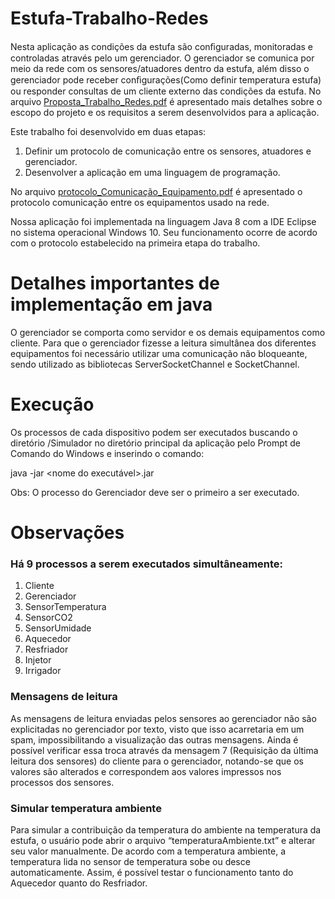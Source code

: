 # Estufa-Trabalho-Redes
Nesta aplicação as condições da estufa são conﬁguradas, monitoradas e controladas através pelo um gerenciador. O gerenciador se comunica por meio da rede com os sensores/atuadores dentro da estufa, além disso o gerenciador pode receber conﬁgurações(Como definir temperatura estufa) ou responder consultas de um cliente externo das condições da estufa. No arquivo [Proposta_Trabalho_Redes.pdf](https://github.com/EwertonPSA/Estufa-Trabalho-Redes/blob/master/Proposta_Trabalho_Redes.pdf) é apresentado mais detalhes sobre o escopo do projeto e os requisitos a serem desenvolvidos para a aplicação.

Este trabalho foi desenvolvido em duas etapas: 
1) Definir um protocolo de comunicação entre os sensores, atuadores e gerenciador.
2) Desenvolver a aplicação em uma linguagem de programação. 

No arquivo [protocolo_Comunicação_Equipamento.pdf](https://github.com/EwertonPSA/Estufa-Trabalho-Redes/blob/master/protocolo_Comunica%C3%A7%C3%A3o_Equipamento.pdf) é apresentado o protocolo comunicação entre os equipamentos usado na rede.

Nossa aplicação foi implementada na linguagem Java 8 com a IDE Eclipse no sistema operacional Windows 10. Seu funcionamento ocorre de acordo com o protocolo estabelecido na primeira etapa do trabalho.

# Detalhes importantes de implementação em java
O gerenciador se comporta como servidor e os demais equipamentos como cliente. Para que o gerenciador fizesse a leitura simultânea dos diferentes equipamentos foi necessário utilizar uma comunicação não bloqueante, sendo utilizado as bibliotecas ServerSocketChannel e SocketChannel. 

# Execução
Os processos de cada dispositivo podem ser executados buscando o diretório /Simulador no diretório principal da aplicação pelo Prompt de Comando do Windows e inserindo o comando: 
 
java -jar <nome do executável>.jar 

Obs: O processo do Gerenciador deve ser o primeiro a ser executado. 

# Observações 
### Há 9 processos a serem executados simultâneamente: 
1. Cliente 
2. Gerenciador 
3. SensorTemperatura 
4. SensorCO2 
5. SensorUmidade 
6. Aquecedor 
7. Resfriador 
8. Injetor 
9. Irrigador  

### Mensagens de leitura
As mensagens de leitura enviadas pelos sensores ao gerenciador não são explicitadas no gerenciador por texto, visto que isso acarretaria em um spam,            impossibilitando a visualização das outras mensagens. Ainda é possível verificar essa troca através da mensagem 7 (Requisição da última             leitura dos sensores) do cliente para o gerenciador, notando-se que os valores são alterados e correspondem aos valores impressos nos processos dos sensores. 

### Simular temperatura ambiente
Para simular a contribuição da temperatura do ambiente na temperatura da estufa, o usuário pode abrir o arquivo “temperaturaAmbiente.txt” e alterar seu valor    manualmente. De acordo com a temperatura ambiente, a temperatura lida no sensor de temperatura sobe ou desce automaticamente. Assim, é possível testar o funcionamento tanto do Aquecedor quanto do Resfriador. 
